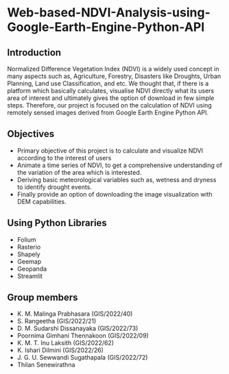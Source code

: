 # Web-based-NDVI-Analysis-using-Google-Earth-Engine-Python-API

## Introduction
Normalized Difference Vegetation Index (NDVI) is a widely used concept in many aspects such as, Agriculture, Forestry, Disasters like Droughts, Urban Planning, Land use Classification, and etc. 
We thought that, if there is a platform which basically calculates, visualise NDVI directly what its users area of interest and ultimately gives the option of download in few simple steps. 
Therefore, our project is focused on the calculation of NDVI using remotely sensed images derived from Google Earth Engine Python API.

## Objectives
- Primary objective of this project is to calculate and visualize NDVI according to the interest of users
- Animate a time series of NDVI, to get a comprehensive understanding of the variation of the area which is interested.
- Deriving basic meteorological variables such as, wetness and dryness to identify drought events.
- Finally provide an option of downloading the image visualization with DEM capabilities.

## Using Python Libraries
- Folium
- Rasterio
- Shapely
- Geemap
- Geopanda
- Streamlit


## Group members
- K. M. Malinga Prabhasara (GIS/2022/40)
- S. Rangeetha (GIS/2022/21)
- D. M. Sudarshi Dissanayaka (GIS/2022/73)
- Poornima Gimhani Thennakoon (GIS/2022/09)
- K. M. T. Inu Laksith (GIS/2022/62)
- K. Ishari Dilmini (GIS/2022/26)
- J. G. U. Sewwandi Sugathapala (GIS/2022/72)
- Thilan Senewirathna





